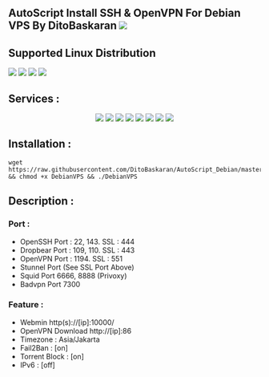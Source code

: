 ## AutoScript Install SSH & OpenVPN For Debian VPS By DitoBaskaran   <img src="https://img.shields.io/badge/Version-1.0-yellowgreen.svg">


## Supported Linux Distribution
<img src="https://www.debian.org/logos/openlogo.svg">
<img src="https://img.shields.io/static/v1?style=for-the-badge&logo=debian&label=Debian%208&message=Jessie&color=red"> <img src="https://img.shields.io/static/v1?style=for-the-badge&logo=debian&label=Debian%209&message=Stretch&color=red"> <img src="https://img.shields.io/static/v1?style=for-the-badge&logo=debian&label=Debian%2010&message=Buster&color=red">


## Services :
<p align="center"><img src="https://img.shields.io/badge/Service-OpenSSH-success.svg">  <img src="https://img.shields.io/badge/Service-Dropbear-success.svg">  <img src="https://img.shields.io/badge/Service-BadVPN-success.svg">  <img src="https://img.shields.io/badge/Service-Stunnel-success.svg">  <img src="https://img.shields.io/badge/Service-OpenVPN-success.svg">  <img src="https://img.shields.io/badge/Service-Squid3-success.svg">  <img src="https://img.shields.io/badge/Service-Privoxy-success.svg">  <img src="https://img.shields.io/badge/Service-Webmin-success.svg">


## Installation :

```
wget https://raw.githubusercontent.com/DitoBaskaran/AutoScript_Debian/master/DebianVPS && chmod +x DebianVPS && ./DebianVPS
```


## Description :

### Port :
* OpenSSH Port : 22, 143. SSL : 444
* Dropbear Port : 109, 110. SSL : 443
* OpenVPN Port : 1194. SSL : 551
* Stunnel Port (See SSL Port Above)
* Squid Port 6666, 8888 (Privoxy)
* Badvpn Port 7300

### Feature : 
* Webmin http(s)://[ip]:10000/
* OpenVPN Download http://[ip]:86
* Timezone : Asia/Jakarta
* Fail2Ban : [on]
* Torrent Block : [on]
* IPv6     : [off]
